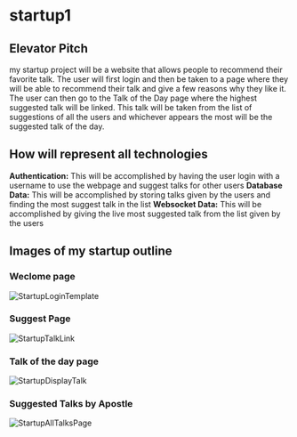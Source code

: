 # startup1

## Elevator Pitch 
my startup project will be a website that allows people to recommend their favorite talk. The user will first login and then be taken to a page where they will be able to recommend their talk and give a few reasons why they like it. The user can then go to the Talk of the Day page where the highest suggested talk will be linked. This talk will be taken from the list of suggestions of all the users and whichever appears the most will be the suggested talk of the day.


## How will represent all technologies 
**Authentication:** This will be accomplished by having the user login with a username to use the webpage and suggest talks for other users
**Database Data:** This will be accomplished by storing talks given by the users and finding the most suggest talk in the list
**Websocket Data:** This will be accomplished by giving the live most suggested talk from the list given by the users

## Images of my startup outline

### Weclome page
![StartupLoginTemplate](https://github.com/tannerbr/startup1/assets/131897609/96747e86-c452-49e6-8922-d052dcd1b038)


### Suggest Page
![StartupTalkLink](https://github.com/tannerbr/startup1/assets/131897609/be5fc8df-d50b-443a-a4a7-d7e386825b1b)


### Talk of the day page
![StartupDisplayTalk](https://github.com/tannerbr/startup1/assets/131897609/83e2c692-9d29-451d-9173-4158c611d3fb)

### Suggested Talks by Apostle
![StartupAllTalksPage](https://github.com/tannerbr/startup1/assets/131897609/97685cce-122c-434a-a816-a25641c9752e)


